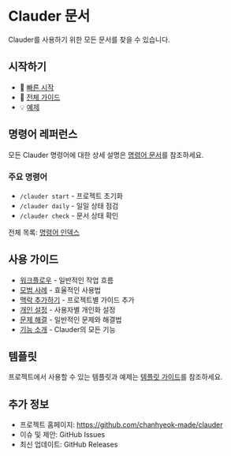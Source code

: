 # Clauder 문서

Clauder를 사용하기 위한 모든 문서를 찾을 수 있습니다.

## 시작하기

- 🚀 [빠른 시작](../QUICK_START.md)
- 📖 [전체 가이드](../README.md)
- 💡 [예제](../EXAMPLES.md)

## 명령어 레퍼런스

모든 Clauder 명령어에 대한 상세 설명은 [명령어 문서](commands/)를 참조하세요.

### 주요 명령어
- `/clauder start` - 프로젝트 초기화
- `/clauder daily` - 일일 상태 점검
- `/clauder check` - 문서 상태 확인

전체 목록: [명령어 인덱스](commands/README.md)

## 사용 가이드

- [워크플로우](guides/workflows.md) - 일반적인 작업 흐름
- [모범 사례](guides/best-practices.md) - 효율적인 사용법
- [맥락 추가하기](guides/adding-contexts.md) - 프로젝트별 가이드 추가
- [개인 설정](guides/personal-settings.md) - 사용자별 개인화 설정
- [문제 해결](guides/troubleshooting.md) - 일반적인 문제와 해결법
- [기능 소개](guides/capabilities.md) - Clauder의 모든 기능

## 템플릿

프로젝트에서 사용할 수 있는 템플릿과 예제는 [템플릿 가이드](templates/)를 참조하세요.

## 추가 정보

- 프로젝트 홈페이지: https://github.com/chanhyeok-made/clauder
- 이슈 및 제안: GitHub Issues
- 최신 업데이트: GitHub Releases